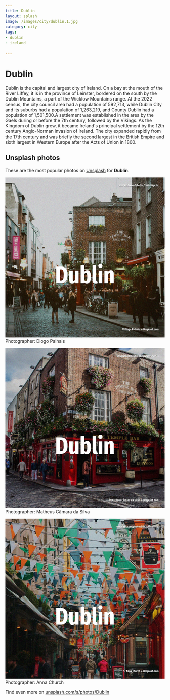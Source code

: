 ```yaml
---
title: Dublin
layout: splash
image: /images/city/dublin.1.jpg
category: city
tags:
- dublin
- ireland

---
```

# Dublin

Dublin  is the capital and largest city of Ireland. On a bay at the mouth of the River Liffey, it is in the province of Leinster, bordered on the south  by the Dublin Mountains, a part of the Wicklow Mountains range. At the 2022 census, the city council area had a population of 592,713, while Dublin City and its  suburbs had a population of 1,263,219, and County Dublin had a population of 1,501,500.A settlement  was established in the area by the Gaels during or before the 7th century, followed by the Vikings. As the Kingdom of Dublin grew, it became Ireland's principal settlement by the 12th century  Anglo-Norman invasion of Ireland. The city expanded rapidly from the 17th century and was briefly the second largest in the British  Empire and sixth largest in Western Europe after the Acts of Union in 1800. 

 
## Unsplash photos
These are the most popular photos on [Unsplash](https://unsplash.com) for **Dublin**.
 
![Dublin](/images/city/dublin.1.jpg)
Photographer:  Diogo Palhais
 
![Dublin](/images/city/dublin.2.jpg)
Photographer:  Matheus Câmara da Silva
 
![Dublin](/images/city/dublin.3.jpg)
Photographer:  Anna Church
 
Find even more on [unsplash.com/s/photos/Dublin](https://unsplash.com/s/photos/Dublin)
 
